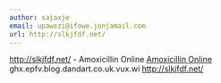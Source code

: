 ```yaml
---
author: sajaxje
email: upawezi@ifowe.jonjamail.com
url: http://slkjfdf.net/
---
```


http://slkjfdf.net/ - Amoxicillin Online <a href="http://slkjfdf.net/">Amoxicillin Online</a> ghx.epfv.blog.dandart.co.uk.vux.wi http://slkjfdf.net/